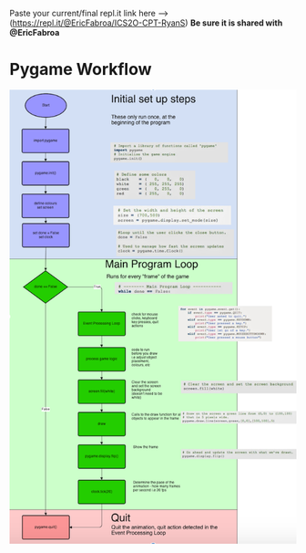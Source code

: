 Paste your current/final repl.it link here --> (https://repl.it/@EricFabroa/ICS2O-CPT-RyanS)
**Be sure it is shared with @EricFabroa**

# Pygame Workflow
![PygameLoop.png](PygameLoop.png)
